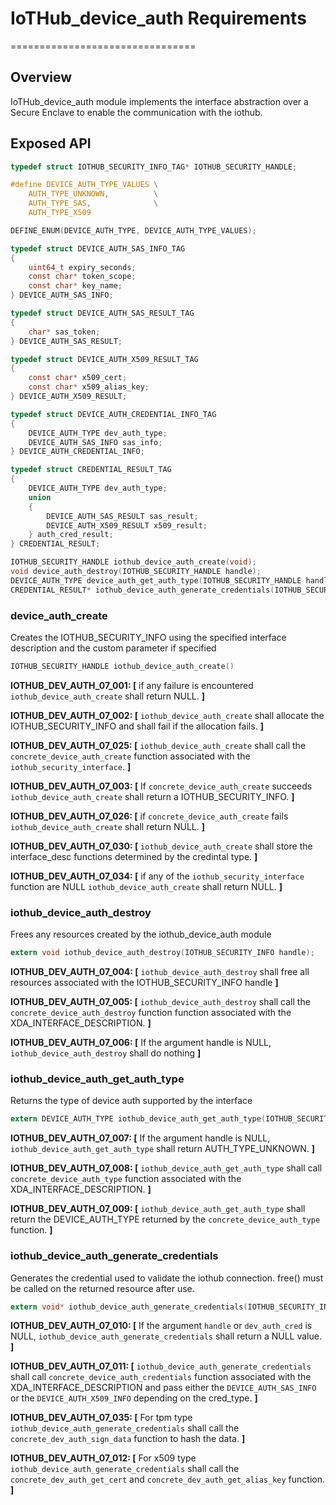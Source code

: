 # IoTHub_device_auth Requirements

================================

## Overview

IoTHub_device_auth module implements the interface abstraction over a Secure Enclave to enable the communication with the iothub.

## Exposed API

```c
typedef struct IOTHUB_SECURITY_INFO_TAG* IOTHUB_SECURITY_HANDLE;

#define DEVICE_AUTH_TYPE_VALUES \
    AUTH_TYPE_UNKNOWN,          \
    AUTH_TYPE_SAS,              \
    AUTH_TYPE_X509

DEFINE_ENUM(DEVICE_AUTH_TYPE, DEVICE_AUTH_TYPE_VALUES);

typedef struct DEVICE_AUTH_SAS_INFO_TAG
{
    uint64_t expiry_seconds;
    const char* token_scope;
    const char* key_name;
} DEVICE_AUTH_SAS_INFO;

typedef struct DEVICE_AUTH_SAS_RESULT_TAG
{
    char* sas_token;
} DEVICE_AUTH_SAS_RESULT;

typedef struct DEVICE_AUTH_X509_RESULT_TAG
{
    const char* x509_cert;
    const char* x509_alias_key;
} DEVICE_AUTH_X509_RESULT;

typedef struct DEVICE_AUTH_CREDENTIAL_INFO_TAG
{
    DEVICE_AUTH_TYPE dev_auth_type;
    DEVICE_AUTH_SAS_INFO sas_info;
} DEVICE_AUTH_CREDENTIAL_INFO;

typedef struct CREDENTIAL_RESULT_TAG
{
    DEVICE_AUTH_TYPE dev_auth_type;
    union
    {
        DEVICE_AUTH_SAS_RESULT sas_result;
        DEVICE_AUTH_X509_RESULT x509_result;
    } auth_cred_result;
} CREDENTIAL_RESULT;

IOTHUB_SECURITY_HANDLE iothub_device_auth_create(void);
void device_auth_destroy(IOTHUB_SECURITY_HANDLE handle);
DEVICE_AUTH_TYPE device_auth_get_auth_type(IOTHUB_SECURITY_HANDLE handle);
CREDENTIAL_RESULT* iothub_device_auth_generate_credentials(IOTHUB_SECURITY_HANDLE handle, const DEVICE_AUTH_CREDENTIAL_INFO* dev_auth_cred);
```

### device_auth_create

Creates the IOTHUB_SECURITY_INFO using the specified interface description and the custom parameter if specified

```c
IOTHUB_SECURITY_HANDLE iothub_device_auth_create()
```

**IOTHUB_DEV_AUTH_07_001: [** if any failure is encountered `iothub_device_auth_create` shall return NULL. **]**

**IOTHUB_DEV_AUTH_07_002: [** `iothub_device_auth_create` shall allocate the IOTHUB_SECURITY_INFO and shall fail if the allocation fails. **]**

**IOTHUB_DEV_AUTH_07_025: [** `iothub_device_auth_create` shall call the `concrete_device_auth_create` function associated with the `iothub_security_interface`. **]**

**IOTHUB_DEV_AUTH_07_003: [** If `concrete_device_auth_create` succeeds `iothub_device_auth_create` shall return a IOTHUB_SECURITY_INFO. **]**

**IOTHUB_DEV_AUTH_07_026: [** if `concrete_device_auth_create` fails `iothub_device_auth_create` shall return NULL. **]**

**IOTHUB_DEV_AUTH_07_030: [** `iothub_device_auth_create` shall store the interface_desc functions determined by the credintal type. **]**

**IOTHUB_DEV_AUTH_07_034: [** if any of the `iothub_security_interface` function are NULL `iothub_device_auth_create` shall return NULL. **]**

### iothub_device_auth_destroy

Frees any resources created by the iothub_device_auth module

```c
extern void iothub_device_auth_destroy(IOTHUB_SECURITY_INFO handle);
```

**IOTHUB_DEV_AUTH_07_004: [** `iothub_device_auth_destroy` shall free all resources associated with the IOTHUB_SECURITY_INFO handle **]**

**IOTHUB_DEV_AUTH_07_005: [** `iothub_device_auth_destroy` shall call the `concrete_device_auth_destroy` function function associated with the XDA_INTERFACE_DESCRIPTION. **]**

**IOTHUB_DEV_AUTH_07_006: [** If the argument handle is NULL, `iothub_device_auth_destroy` shall do nothing **]**

### iothub_device_auth_get_auth_type

Returns the type of device auth supported by the interface

```c
extern DEVICE_AUTH_TYPE iothub_device_auth_get_auth_type(IOTHUB_SECURITY_INFO handle);
```

**IOTHUB_DEV_AUTH_07_007: [** If the argument handle is NULL, `iothub_device_auth_get_auth_type` shall return AUTH_TYPE_UNKNOWN. **]**

**IOTHUB_DEV_AUTH_07_008: [** `iothub_device_auth_get_auth_type` shall call `concrete_device_auth_type` function associated with the XDA_INTERFACE_DESCRIPTION. **]**

**IOTHUB_DEV_AUTH_07_009: [** `iothub_device_auth_get_auth_type` shall return the DEVICE_AUTH_TYPE returned by the `concrete_device_auth_type` function. **]**

### iothub_device_auth_generate_credentials

Generates the credential used to validate the iothub connection.  free() must be called on the returned resource after use.

```c
extern void* iothub_device_auth_generate_credentials(IOTHUB_SECURITY_INFO handle, const DEVICE_AUTH_CREDENTIAL_INFO* dev_auth_cred);
```

**IOTHUB_DEV_AUTH_07_010: [** If the argument `handle` or `dev_auth_cred` is NULL, `iothub_device_auth_generate_credentials` shall return a NULL value. **]**

**IOTHUB_DEV_AUTH_07_011: [** `iothub_device_auth_generate_credentials` shall call `concrete_device_auth_credentials` function associated with the XDA_INTERFACE_DESCRIPTION and pass either the `DEVICE_AUTH_SAS_INFO` or the `DEVICE_AUTH_X509_INFO` depending on the cred_type. **]**

**IOTHUB_DEV_AUTH_07_035: [** For tpm type `iothub_device_auth_generate_credentials` shall call the `concrete_dev_auth_sign_data` function to hash the data. **]**

**IOTHUB_DEV_AUTH_07_012: [** For x509 type `iothub_device_auth_generate_credentials` shall call the `concrete_dev_auth_get_cert` and `concrete_dev_auth_get_alias_key` function. **]**

